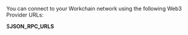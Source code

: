 
You can connect to your Workchain network using the following Web3 Provider URLs:

$__JSON_RPC_URLS__